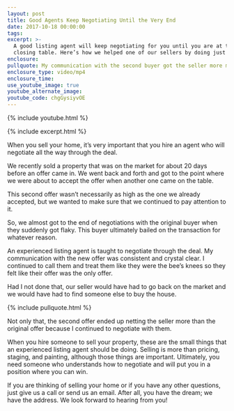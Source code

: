 ```yaml
---
layout: post
title: Good Agents Keep Negotiating Until the Very End
date: 2017-10-18 00:00:00
tags:
excerpt: >-
  A good listing agent will keep negotiating for you until you are at the
  closing table. Here’s how we helped one of our sellers by doing just that.
enclosure:
pullquote: My communication with the second buyer got the seller more money in the end.
enclosure_type: video/mp4
enclosure_time:
use_youtube_image: true
youtube_alternate_image:
youtube_code: chgGysiyvOE
---
```

{% include youtube.html %}

{% include excerpt.html %}

When you sell your home, it’s very important that you hire an agent who will negotiate all the way through the deal.

We recently sold a property that was on the market for about 20 days before an offer came in. We went back and forth and got to the point where we were about to accept the offer when another one came on the table.

This second offer wasn’t necessarily as high as the one we already accepted, but we wanted to make sure that we continued to pay attention to it.

So, we almost got to the end of negotiations with the original buyer when they suddenly got flaky. This buyer ultimately bailed on the transaction for whatever reason.

An experienced listing agent is taught to negotiate through the deal. My communication with the new offer was consistent and crystal clear. I continued to call them and treat them like they were the bee’s knees so they felt like their offer was the only offer.

Had I not done that, our seller would have had to go back on the market and we would have had to find someone else to buy the house.

{% include pullquote.html %}

Not only that, the second offer ended up netting the seller more than the original offer because I continued to negotiate with them.

When you hire someone to sell your property, these are the small things that an experienced listing agent should be doing. Selling is more than pricing, staging, and painting, although those things are important. Ultimately, you need someone who understands how to negotiate and will put you in a position where you can win.

If you are thinking of selling your home or if you have any other questions, just give us a call or send us an email. After all, you have the dream; we have the address. We look forward to hearing from you\!
